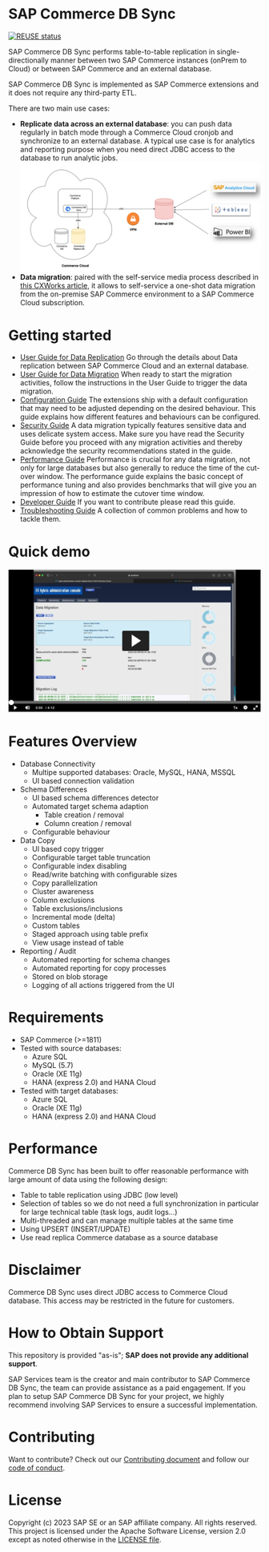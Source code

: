 # SAP Commerce DB Sync

[![REUSE status](https://api.reuse.software/badge/github.com/SAP/sap-commerce-db-sync)](https://api.reuse.software/info/github.com/SAP/sap-commerce-db-sync)

SAP Commerce DB Sync performs table-to-table replication in single-directionally manner between two SAP Commerce instances (onPrem to Cloud) or between SAP Commerce and an external database.

SAP Commerce DB Sync is implemented as SAP Commerce extensions and it does not require any third-party ETL.

There are two main use cases:

* __Replicate data across an external database__: you can push data regularly in batch mode through a Commerce Cloud cronjob and synchronize to an external database. A typical use case is for analytics and reporting purpose when you need direct JDBC access to the database to run analytic jobs.
![architecture overview for data sync between SAP Commerce Cloud to an external database](docs/user/data_replication_architecture.png)
* __Data migration__: paired with the self-service media process described in [this CXWorks article](https://www.sap.com/cxworks/article/2589632453/migrate_to_sap_commerce_cloud_migrate_media_with_azcopy), it allows to self-service a one-shot data migration from the on-premise SAP Commerce environment to a SAP Commerce Cloud subscription.

# Getting started

* [User Guide for Data Replication](docs/user/USER-GUIDE-DATA-REPLICATION.md) Go through the details about Data replication between SAP Commerce Cloud and an external database. 
* [User Guide for Data Migration](docs/user/USER-GUIDE-DATA-MIGRATION.md) When ready to start the migration activities, follow the instructions in the User Guide to trigger the data migration.
* [Configuration Guide](docs/configuration/CONFIGURATION-GUIDE.md) The extensions ship with a default configuration that may need to be adjusted depending on the desired behaviour. This guide explains how different features and behaviours can be configured.
* [Security Guide](docs/security/SECURITY-GUIDE.md) A data migration typically features sensitive data and uses delicate system access. Make sure you have read the Security Guide before you proceed with any migration activities and thereby acknowledge the security recommendations stated in the guide.
* [Performance Guide](docs/performance/PERFORMANCE-GUIDE.md) Performance is crucial for any data migration, not only for large databases but also generally to reduce the time of the cut-over window. The performance guide explains the basic concept of performance tuning and also provides benchmarks that will give you an impression of how to estimate the cutover time window.
* [Developer Guide](docs/developer/DEVELOPER-GUIDE.md) If you want to contribute please read this guide.
* [Troubleshooting Guide](docs/troubleshooting/TROUBLESHOOTING-GUIDE.md) A collection of common problems and how to tackle them.

# Quick demo

[![Watch the video](docs/user/commerce-db-sync-demo.png)](https://video.sap.com/embed/secure/iframe/entryId/1_7bhihtlz/uiConfId/30317401/st/0)


# Features Overview

- Database Connectivity
  - Multipe supported databases: Oracle, MySQL, HANA, MSSQL
  - UI based connection validation
- Schema Differences
  - UI based schema differences detector
  - Automated target schema adaption
    - Table creation / removal
    - Column creation / removal
  - Configurable behaviour
- Data Copy
  - UI based copy trigger
  - Configurable target table truncation
  - Configurable index disabling
  - Read/write batching with configurable sizes
  - Copy parallelization
  - Cluster awareness
  - Column exclusions
  - Table exclusions/inclusions
  - Incremental mode (delta)
  - Custom tables
  - Staged approach using table prefix
  - View usage instead of table
- Reporting / Audit
  - Automated reporting for schema changes
  - Automated reporting for copy processes
  - Stored on blob storage
  - Logging of all actions triggered from the UI

# Requirements

- SAP Commerce (>=1811)
- Tested with source databases:
  - Azure SQL
  - MySQL (5.7)
  - Oracle (XE 11g)
  - HANA (express 2.0) and HANA Cloud
- Tested with target databases:
  - Azure SQL
  - Oracle (XE 11g)
  - HANA (express 2.0) and HANA Cloud

# Performance

Commerce DB Sync has been built to offer reasonable performance with large amount of data using the following design:

- Table to table replication using JDBC (low level)
- Selection of tables so we do not need a full synchronization in particular for large technical table (task logs, audit logs...)​
- Multi-threaded and can manage multiple tables at the same time ​
- Using UPSERT (INSERT/UPDATE)
- Use read replica Commerce database as a source database

# Disclaimer

Commerce DB Sync uses direct JDBC access to Commerce Cloud database. This access may be restricted in the future for customers.

# How to Obtain Support

This repository is provided "as-is"; **SAP does not provide any additional support**.

SAP Services team is the creator and main contributor to SAP Commerce DB Sync, the team can provide assistance as a paid engagement. If you plan to setup SAP Commerce DB Sync for your project, we highly recommend involving SAP Services to ensure a successful implementation.

# Contributing
Want to contribute? Check out our [Contributing document](CONTRIBUTING.md) and follow our [code of conduct](CODE_OF_CONDUCT.md).

# License

Copyright (c) 2023 SAP SE or an SAP affiliate company. All rights reserved. This project is licensed under the Apache Software License, version 2.0 except as noted otherwise in the [LICENSE file](LICENSE).

